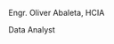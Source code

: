 <p>
  Engr. Oliver Abaleta, HCIA
</p>

<p>
  Data Analyst
</p>

<style>
  button {
    background-color: white;
  }

<button><a href = "https://drive.google.com/file/d/1p80sXrPdXWD4l8yzWe7ga8KgPFQp7z-G/view?usp=share_link" 
   target = "_blank"> DOWNLOAD RESUME
</a></button>
